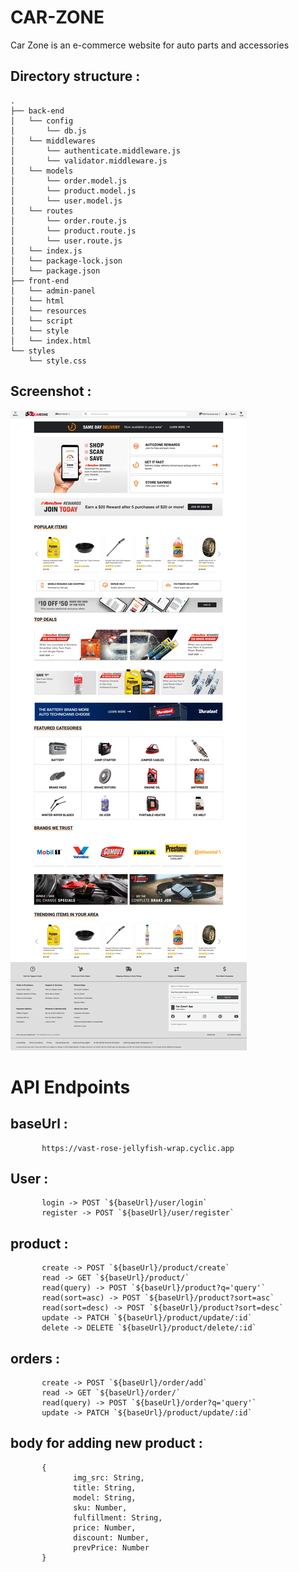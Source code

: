 # CAR-ZONE
Car Zone is an e-commerce website for auto parts and accessories

## Directory structure :
```
.
├── back-end
│   └── config
│       └── db.js
│   └── middlewares
│       └── authenticate.middleware.js
│       └── validator.middleware.js
│   └── models
│       └── order.model.js
│       └── product.model.js
│       └── user.model.js
│   └── routes
│       └── order.route.js
│       └── product.route.js
│       └── user.route.js
│   └── index.js
│   └── package-lock.json
│   └── package.json
├── front-end
│   └── admin-panel
│   └── html
│   └── resources
│   └── script
│   └── style
│   └── index.html
└── styles
    └── style.css
```

## Screenshot :

![](./front-end/resources/screencapture-project-car-zone-netlify-app-index-html-2023-01-22-20_55_26.png)

# API Endpoints
## baseUrl :
```
       https://vast-rose-jellyfish-wrap.cyclic.app
```

## User :
```
       login -> POST `${baseUrl}/user/login`
       register -> POST `${baseUrl}/user/register`
```

## product :
```
       create -> POST `${baseUrl}/product/create`
       read -> GET `${baseUrl}/product/`
       read(query) -> POST `${baseUrl}/product?q='query'`
       read(sort=asc) -> POST `${baseUrl}/product?sort=asc`
       read(sort=desc) -> POST `${baseUrl}/product?sort=desc`
       update -> PATCH `${baseUrl}/product/update/:id`
       delete -> DELETE `${baseUrl}/product/delete/:id`
```

## orders :
```
       create -> POST `${baseUrl}/order/add`
       read -> GET `${baseUrl}/order/`
       read(query) -> POST `${baseUrl}/order?q='query'`
       update -> PATCH `${baseUrl}/product/update/:id`
```

## body for adding new product :
```
       {
              img_src: String,
              title: String,
              model: String,
              sku: Number,
              fulfillment: String,
              price: Number,
              discount: Number,
              prevPrice: Number
       }
```
